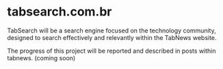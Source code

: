 # tabsearch.com.br

TabSearch will be a search engine focused on the technology community, designed to search effectively and relevantly within the TabNews website.

The progress of this project will be reported and described in posts within tabnews. (coming soon)

